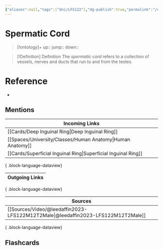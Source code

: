 ```yaml
---
{"aliases":null,"tags":["Uni/LFS122"],"dg-publish":true,"permalink":"/cards/spermatic-cord/","dgPassFrontmatter":true}
---
```


# Spermatic Cord

> [!ontology]+
> up:: 
> jump:: 
> down:: 

> [!Definition] Definition
> The _spermatic cord_ refers to a collection of vessels, nerves and ducts that run to and from the testes.

# Reference
- 

## Mentions
| Incoming Links                                                    |
| ----------------------------------------------------------------- |
| [[Cards/Deep Inguinal Ring\|Deep Inguinal Ring]]               |
| [[Spaces/University/Classes/Human Anatomy\|Human Anatomy]]     |
| [[Cards/Superficial Inguinal Ring\|Superficial Inguinal Ring]] |

{ .block-language-dataview}

| Outgoing Links |
| -------------- |

{ .block-language-dataview}

| Sources                                                                             |
| ----------------------------------------------------------------------------------- |
| [[Sources/Video/@leedaffin2023-LFS122M12T2Male\|@leedaffin2023-LFS122M12T2Male]] |

{ .block-language-dataview}

## Flashcards
